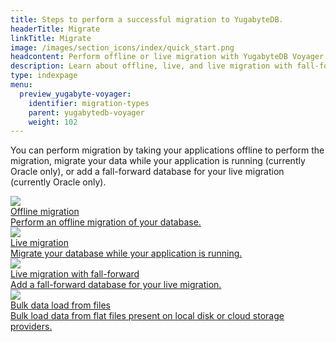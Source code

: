 ```yaml
---
title: Steps to perform a successful migration to YugabyteDB.
headerTitle: Migrate
linkTitle: Migrate
image: /images/section_icons/index/quick_start.png
headcontent: Perform offline or live migration with YugabyteDB Voyager
description: Learn about offline, live, and live migration with fall-foward option to migrate your source database to your target YugabyteDB.
type: indexpage
menu:
  preview_yugabyte-voyager:
    identifier: migration-types
    parent: yugabytedb-voyager
    weight: 102
---
```


You can perform migration by taking your applications offline to perform the migration, migrate your data while your application is running (currently Oracle only), or add a fall-forward database for your live migration (currently Oracle only).

<div class="row">

  <div class="col-12 col-md-6 col-lg-12 col-xl-6">
    <a class="section-link icon-offset" href="migrate-steps/">
      <div class="head">
        <img class="icon" src="/images/section_icons/index/introduction.png" aria-hidden="true" />
        <div class="title">Offline migration</div>
      </div>
      <div class="body">
        Perform an offline migration of your database.
      </div>
    </a>
  </div>

  <div class="col-12 col-md-6 col-lg-12 col-xl-6">
    <a class="section-link icon-offset" href="live-migrate/">
      <div class="head">
        <img class="icon" src="/images/section_icons/manage/pitr.png" aria-hidden="true" />
        <div class="title">Live migration</div>
      </div>
      <div class="body">
        Migrate your database while your application is running.
      </div>
    </a>
  </div>

  <div class="col-12 col-md-6 col-lg-12 col-xl-6">
    <a class="section-link icon-offset" href="live-fall-forward/">
      <div class="head">
        <img class="icon" src="/images/section_icons/manage/backup.png" aria-hidden="true" />
        <div class="title">Live migration with fall-forward</div>
      </div>
      <div class="body">
        Add a fall-forward database for your live migration.
      </div>
    </a>
  </div>
  <div class="col-12 col-md-6 col-lg-12 col-xl-6">
    <a class="section-link icon-offset" href="bulk-data-load/">
      <div class="head">
        <img class="icon" src="/images/section_icons/manage/backup.png" aria-hidden="true" />
        <div class="title">Bulk data load from files</div>
      </div>
      <div class="body">
        Bulk load data from flat files present on local disk or cloud storage providers.
      </div>
    </a>
  </div>
</div>
